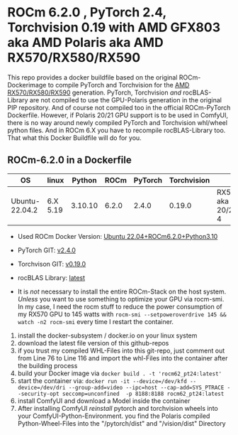 # ROCm 6.2.0 , PyTorch 2.4, Torchvision 0.19 with AMD GFX803 aka AMD Polaris aka AMD RX570/RX580/RX590

This repo provides a docker buildfile based on the original ROCm-Dockerimage to compile PyTorch and Torchvision for the [AMD RX570/RX580/RX590](https://en.wikipedia.org/wiki/Radeon_500_series) generation. PyTorch, Torchvision _and_ rocBLAS-Library are not compiled to use the GPU-Polaris generation in the original PIP repository. And of course not compiled too in the official ROCm-PyTorch Dockerfile. However, if Polaris 20/21 GPU support is to be used in ComfyUI, there is no way around newly compiled PyTorch and Torchvision whl/wheel python files. And in ROCm 6.X you have to recompile rocBLAS-Library too. That what this Docker Buildfile will do for you.

## ROCm-6.2.0 in a Dockerfile

|OS            |linux|Python|ROCm |PyTorch|Torchvision|GPU|
|--------------|-----|------|-----|-----|-----|-----|
|Ubuntu-22.04.2|6.X 5.19 |3.10.10|6.2.0|2.4.0|0.19.0|RX570/580/590 aka Polaris 20/21 aka GCN 4|

* Used ROCm Docker Version: [Ubuntu 22.04+ROCm6.2.0+Python3.10](https://hub.docker.com/layers/rocm/pytorch/rocm6.2_ubuntu22.04_py3.10_pytorch_release_2.3.0/images/sha256-931d3e3dcebe6c6fab84adf16cfca3e1d1449100df7c881a46fccd06f6c9bc1c?context=explore)     

* PyTorch GIT: [v2.4.0](https://github.com/pytorch/pytorch)
* Torchvison GIT: [v0.19.0](https://github.com/pytorch/vision)
* rocBLAS Library: [latest](https://github.com/ROCm/rocBLAS)

- It is _not_ necessary to install the entire ROCm-Stack on the host system. _Unless_ you want to use something to optimize your GPU via rocm-smi. In my case, I need the rocm stuff to reduce the power consumption of my RX570 GPU to 145 watts with `rocm-smi --setpoweroverdrive 145 && watch -n2 rocm-smi` every time I restart the container.

1. install the docker-subsystem / docker.io on your linux system
2. download the latest file version of this github-repos
3. if you trust my compiled WHL-Files into this git-repo, just comment out from Line 76 to Line 116 and import the whl-Files into the container after the building process
4. build your Docker image via `docker build . -t 'rocm62_pt24:latest'`
5. start the container via: `docker run -it --device=/dev/kfd --device=/dev/dri --group-add=video --ipc=host --cap-add=SYS_PTRACE --security-opt seccomp=unconfined  -p 8188:8188 rocm62_pt24:latest`
6. install ComfyUI and download a Model inside the container
7. After installing ComfyUI _reinstall_ pytorch and torchvision wheels into your ComfyUI-Python-Environment. you find the Polaris compiled Python-Wheel-Files into the "/pytorch/dist" and "/vision/dist" Directory
